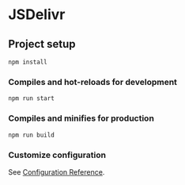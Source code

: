 # JSDelivr

## Project setup

```
npm install
```

### Compiles and hot-reloads for development

```
npm run start
```

### Compiles and minifies for production

```
npm run build
```

### Customize configuration

See [Configuration Reference](https://cli.vuejs.org/config/).
